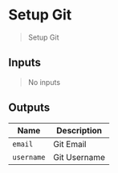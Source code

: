 
# Setup Git
> Setup Git

## Inputs 
> No inputs

## Outputs 

| Name | Description |
| ---- | ----------- |
| `email` | Git Email |
| `username` | Git Username |

        
